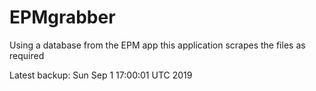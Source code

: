 # EPMgrabber
Using a database from the EPM app this application scrapes the files as required


Latest backup: Sun Sep 1 17:00:01 UTC 2019
